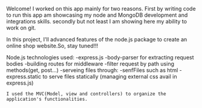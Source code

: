 Welcome!
I worked on this app mainly for two reasons. First by writing code to run this app am showcasing my node and MongoDB development and integrations skills. secondly but not least I am showing here my ability to work on git.

In this project, I'll advanced features of the node.js package to create an online shop website.So, stay tuned!!!

Node.js technologies used:
-express.js
    -body-parser for extracting request bodies
    -building routes for middleware
    -filter request by path using methods(get, post...)
    -serveing files through:
        -senfFiles  such as html
        -express.static to serve files statically (managing external css avail in express.js)
    
    I used the MVC(Model, view and controllers) to organize the application's functionalities.
